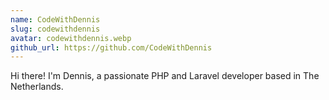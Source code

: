 ```yaml
---
name: CodeWithDennis
slug: codewithdennis
avatar: codewithdennis.webp
github_url: https://github.com/CodeWithDennis
---
```


Hi there! I'm Dennis, a passionate PHP and Laravel developer based in The Netherlands.
